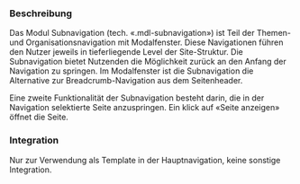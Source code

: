 ### Beschreibung
Das Modul Subnavigation (tech. «.mdl-subnavigation») ist Teil der Themen- und Organisationsnavigation mit Modalfenster. Diese Navigationen führen den Nutzer jeweils in tieferliegende Level der Site-Struktur. Die Subnavigation bietet Nutzenden die Möglichkeit zurück an den Anfang der Navigation zu springen. Im Modalfenster ist die Subnavigation die Alternative zur Breadcrumb-Navigation aus dem Seitenheader. 

Eine zweite Funktionalität der Subnavigation besteht darin, die in der Navigation selektierte Seite anzuspringen. Ein klick auf «Seite anzeigen» öffnet die Seite.



### Integration

Nur zur Verwendung als Template in der Hauptnavigation, keine sonstige Integration.
